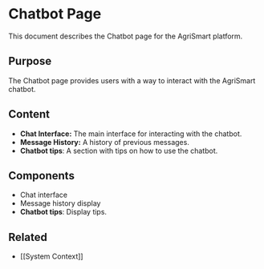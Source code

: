 # Chatbot Page

This document describes the Chatbot page for the AgriSmart platform.

## Purpose

The Chatbot page provides users with a way to interact with the AgriSmart chatbot.

## Content

*   **Chat Interface:** The main interface for interacting with the chatbot.
*   **Message History:** A history of previous messages.
* **Chatbot tips**: A section with tips on how to use the chatbot.

## Components

*   Chat interface
*   Message history display
* **Chatbot tips**: Display tips.

## Related

* [[System Context]]
